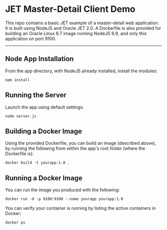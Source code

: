 # JET Master-Detail Client Demo

This repo contains a basic JET example of a master-detail web application.  It is built using NodeJS and Oracle JET 2.0.  A Dockerfile is also provided for building an Oracle Linux 6.7 image running NodeJS 6.9, and only this application on port 9100.

---

## Node App Installation

From the app directory, with NodeJS already installed, install the modules:
```shell
npm install
```

## Running the Server
Launch the app using default settings:
```shell
node server.js
```

## Building a Docker Image
Using the provided Dockerfile, you can build an image (described above), by running the following from within the app's root folder (where the Dockerfile is):
```shell
docker build -t yourapp:1.0 .
```


## Running a Docker Image
You can run the image you produced with the following:
```shell
docker run -d -p 9100:9100 --name yourapp yourapp:1.0
```

You can verify your container is running by listing the active containers in Docker:
```shell
docker ps
```
